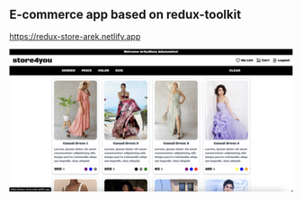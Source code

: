 <h2>E-commerce app based on redux-toolkit</h2>

https://redux-store-arek.netlify.app

<img width="1394" alt="Zrzut ekranu 2022-07-12 o 18 31 48" src="./src/assets/images/Store.png">
